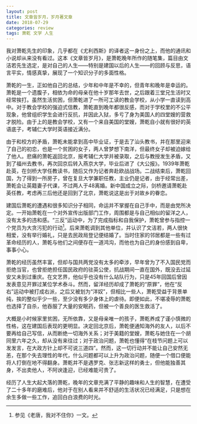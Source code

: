 ```yaml
---
layout: post
title: 文章皆岁月，岁月著文章
date: 2018-07-29
categories: review
tags: 萧乾 文学 人生
---
```


我对萧乾先生的印象，几乎都在《尤利西斯》的译者这一身份之上，而他的通讯和小说却从来没有看过。这本《文章皆岁月》，是萧乾晚年所作的随笔集，篇目由文洁若先生选定，是对自己的人生——特别是建国以后的人生——的回顾与反思，语言平实，情感真挚，展现了一个知识分子的多面性格。

萧乾的一生，正如他自己的总结，少年和中年是不幸的，但青年和晚年是幸运的。萧乾是一个遗腹子，相依为命的母亲在他十岁那年去世，之后跟着三堂兄生活时又经常挨打。虽然生活贫困，但萧乾进了一所可工读的教会学校，从小学一直读到高中。对于教会学校的强迫式信教，萧乾直到晚年都很反感，而对于学校里的不公平现象，他曾组织学生会进行反抗，并因此入狱，多亏了身为美国人的四堂嫂的营救才脱险。由于上的是教会学校，又有一个来自美国的堂嫂，萧乾自小就有很好的英语底子，考辅仁大学时英语接近满分。

由于和校方的矛盾，萧乾未能拿到高中毕业证，于是去了汕头教书，并在那里迎来了自己的初恋，也是一个贫困的女子，两人曾梦想下南洋，但最终女子却被迫嫁给了他人。悲痛的萧乾返回北京，报考辅仁大学并被录取，之后与教授发生矛盾，又到了福州去教书，再次回京后转入燕京大学，毕业后进了《大公报》。1939年萧乾赴英，在剑桥大学任教读书，随后又作为记者奔赴欧战战场。二战结束后，萧乾回国，为了得到一所房子，曾在复旦大学兼职任教，主业仍是记者，由于经常出差，萧乾会让英籍妻子代课，不过两人于48离婚。新中国成立之际，剑桥邀请萧乾赴英任教，考虑再三后他还是回到了北京，萧乾说这是出于对故乡的眷恋。

建国后萧乾的遭遇和很多知识分子相同，命运并不掌握在自己手中，而是由党所决定。一开始萧乾在一个对外宣传出版部门工作，周围都是与自己相似的留洋之人，没有太多的违和感。“三反”运动中，为了完成指标和自我保护，萧乾曾参与指控一个党员为大贪污犯的行动[^1]。后来萧乾调到其他单位，并认识了文洁若，两人很快相爱，没有举行婚礼，只是去民政局登记便结婚了。当时住家的邻居都是一些有过革命经历的人，萧乾与他们之间便存在一道鸿沟，而他也为自己的身份感到自卑，事事小心。

萧乾的经历虽然丰富，但却与国共两党没有太多的牵涉，早年曾为了不入国民党而拒绝当官，也曾拒绝担任国民政府的驻英公使，抗战期间一直在国外，既没去过延安又未到过重庆。在文艺界，他似乎也没有什么站队行为，只是45年回国后曾因发表意见开罪过某位学术泰斗。然而，留洋经历却成了萧乾的“原罪”，他在“反右”运动中被打成右派，之后又被划为“洋奴”，但相比一些人，萧乾受益于背景单纯，挨的整似乎少一些，至少没有多少身体上的虐待。即便如此，不堪凌辱的萧乾也选择了自杀，他吞服了大量的安眠药，但被一个善良的医生救活了。

大概是小时候家里贫困，无所依靠，又是母亲唯一的孩子，萧乾养成了谨小慎微的性格，这在建国后表现的更明显。决定回北京后，萧乾便通知海外的友人，以后不要再给自己写信，从而断绝一切海外关系；对于美籍的堂嫂，萧乾与她住在一个胡同里六年之久，却从没有来往过；对于政治问题，萧乾也懂得“在枝节问题上可以发发言，在大政方针上却不可说三道四”。然而，这一切行动并不能让自己安然无恙，在那个失去理性的年代，什么问题都可以上升为政治问题，随便一个借口便能将人打倒在地不得翻身。萧乾并不是遇罗克、张志新这样的勇士，但他能独善其身，不出卖他人，不阿谀逢迎，已经难能可贵了。

经历了人生大起大落的萧乾，晚年的文章充满了平静的趣味和人生的智慧，在遭受了二十多年的磨难后，他对于在别人看来并不舒适的生活状况已经满足，只是想在余生多做一些工作，追回白白浪费的时光。


[^1]: 参见《老唐，我对不住你》一文。